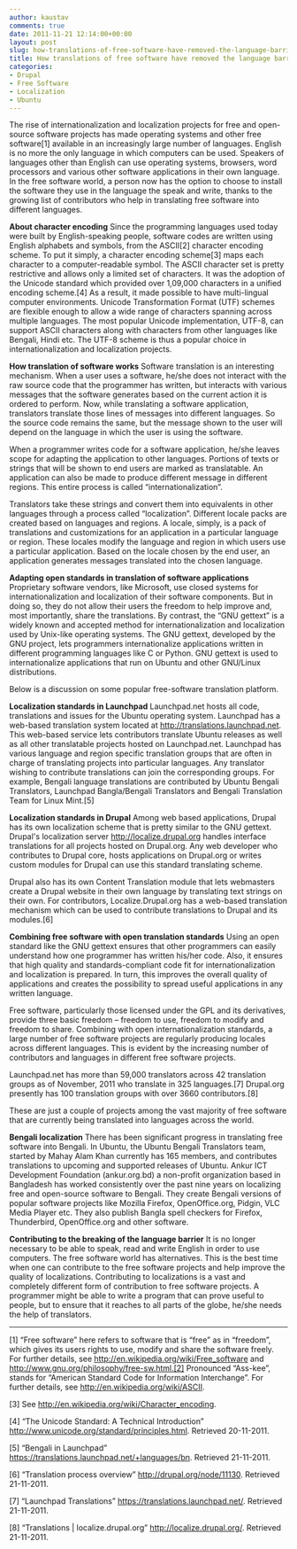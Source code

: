 ```yaml
---
author: kaustav
comments: true
date: 2011-11-21 12:14:00+00:00
layout: post
slug: how-translations-of-free-software-have-removed-the-language-barrier
title: How translations of free software have removed the language barrier
categories:
- Drupal
- Free Software
- Localization
- Ubuntu
---
```


The rise of internationalization and localization projects for free and open-source software projects has made operating systems and other free software[1] available in an increasingly large number of languages. English is no more the only language in which computers can be used. Speakers of languages other than English can use operating systems, browsers, word processors and various other software applications in their own language. In the free software world, a person now has the option to choose to install the software they use in the language the speak and write, thanks to the growing list of contributors who help in translating free software into different languages.<!-- more -->


**About character encoding**
Since the programming languages used today were built by English-speaking people, software codes are written using English alphabets and symbols, from the ASCII[2] character encoding scheme. To put it simply, a character encoding scheme[3] maps each character to a computer-readable symbol. The ASCII character set is pretty restrictive and allows only a limited set of characters. It was the adoption of the Unicode standard which provided over 1,09,000 characters in a unified encoding scheme.[4] As a result, it made possible to have multi-lingual computer environments. Unicode Transformation Format (UTF) schemes are flexible enough to allow a wide range of characters spanning across multiple languages. The most popular Unicode implementation, UTF-8, can support ASCII characters along with characters from other languages like Bengali, Hindi etc. The UTF-8 scheme is thus a popular choice in internationalization and localization projects.

**How translation of software works**
Software translation is an interesting mechanism. When a user uses a software, he/she does not interact with the raw source code that the programmer has written, but interacts with various messages that the software generates based on the current action it is ordered to perform. Now, while translating a software application, translators translate those lines of messages into different languages. So the source code remains the same, but the message shown to the user will depend on the language in which the user is using the software.

When a programmer writes code for a software application, he/she leaves scope for adapting the application to other languages. Portions of texts or strings that will be shown to end users are marked as translatable. An application can also be made to produce different message in different regions. This entire process is called “internationalization”.

Translators take these strings and convert them into equivalents in other languages through a process called “localization”. Different locale packs are created based on languages and regions. A locale, simply, is a pack of translations and customizations for an application in a particular language or region. These locales modify the language and region in which users use a particular application. Based on the locale chosen by the end user, an application generates messages translated into the chosen language.

**Adapting open standards in translation of software applications**
Proprietary software vendors, like Microsoft, use closed systems for internationalization and localization of their software components. But in doing so, they do not allow their users the freedom to help improve and, most importantly, share the translations. By contrast, the “GNU gettext” is a widely known and accepted method for internationalization and localization used by Unix-like operating systems. The GNU gettext, developed by the GNU project, lets programmers internationalize applications written in different programming languages like C or Python. GNU gettext is used to internationalize applications that run on Ubuntu and other GNU/Linux distributions.

Below is a discussion on some popular free-software translation platform.

**Localization standards in Launchpad**
Launchpad.net hosts all code, translations and issues for the Ubuntu operating system. Launchpad has a web-based translation system located at http://translations.launchpad.net. This web-based service lets contributors translate Ubuntu releases as well as all other translatable projects hosted on Launchpad.net. Launchpad has various language and region specific translation groups that are often in charge of translating projects into particular languages. Any translator wishing to contribute translations can join the corresponding groups. For example, Bengali language translations are contributed by Ubuntu Bengali Translators, Launchpad Bangla/Bengali Translators and Bengali Translation Team for Linux Mint.[5]

**Localization standards in Drupal**
Among web based applications, Drupal has its own localization scheme that is pretty similar to the GNU gettext. Drupal's localization server <http://localize.drupal.org> handles interface translations for all projects hosted on Drupal.org. Any web developer who contributes to Drupal core, hosts applications on Drupal.org or writes custom modules for Drupal can use this standard translating scheme.

Drupal also has its own Content Translation module that lets webmasters create a Drupal website in their own language by translating text strings on their own. For contributors, Localize.Drupal.org has a web-based translation mechanism which can be used to contribute translations to Drupal and its modules.[6]

**Combining free software with open translation standards**
Using an open standard like the GNU gettext ensures that other programmers can easily understand how one programmer has written his/her code. Also, it ensures that high quality and standards-compliant code fit for internationalization and localization is prepared. In turn, this improves the overall quality of applications and creates the possibility to spread useful applications in any written language.

Free software, particularly those licensed under the GPL and its derivatives, provide three basic freedom – freedom to use, freedom to modify and freedom to share. Combining with open internationalization standards, a large number of free software projects are regularly producing locales across different languages. This is evident by the increasing number of contributors and languages in different free software projects.

Launchpad.net has more than 59,000 translators across 42 translation groups as of November, 2011 who translate in 325 languages.[7] Drupal.org presently has 100 translation groups with over 3660 contributors.[8]

These are just a couple of projects among the vast majority of free software that are currently being translated into languages across the world.

**Bengali localization**
There has been significant progress in translating free software into Bengali. In Ubuntu, the Ubuntu Bengali Translators team, started by Mahay Alam Khan currently has 165 members, and contributes translations to upcoming and supported releases of Ubuntu. Ankur ICT Development Foundation (ankur.org.bd) a non-profit organization based in Bangladesh has worked consistently over the past nine years on localizing free and open-source software to Bengali. They create Bengali versions of popular software projects like Mozilla Firefox, OpenOffice.org, Pidgin, VLC Media Player etc. They also publish Bangla spell checkers for Firefox, Thunderbird, OpenOffice.org and other software.

**Contributing to the breaking of the language barrier**
It is no longer necessary to be able to speak, read and write English in order to use computers. The free software world has alternatives. This is the best time when one can contribute to the free software projects and help improve the quality of localizations. Contributing to localizations is a vast and completely different form of contribution to free software projects. A programmer might be able to write a program that can prove useful to people, but to ensure that it reaches to all parts of the globe, he/she needs the help of translators.



* * *



[1] “Free software” here refers to software that is “free” as in “freedom”, which gives its users rights to use, modify and share the software freely. For further details, see http://en.wikipedia.org/wiki/Free_software and http://www.gnu.org/philosophy/free-sw.html.[2] Pronounced “Ass-kee”, stands for “American Standard Code for Information Interchange”. For further details, see http://en.wikipedia.org/wiki/ASCII.

[3] See http://en.wikipedia.org/wiki/Character_encoding.

[4] “The Unicode Standard: A Technical Introduction” <http://www.unicode.org/standard/principles.html>. Retrieved 20-11-2011.

[5] “Bengali in Launchpad” <https://translations.launchpad.net/+languages/bn>. Retrieved 21-11-2011.

[6] “Translation process overview” <http://drupal.org/node/11130>. Retrieved 21-11-2011.

[7] “Launchpad Translations” <https://translations.launchpad.net/>. Retrieved 21-11-2011.

[8] “Translations | localize.drupal.org” <http://localize.drupal.org/>. Retrieved 21-11-2011.
